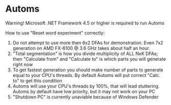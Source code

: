 # Automs

Warning! Microsoft .NET Framework 4.5 or higher is required to run Automs



How to use "Reset word experiment" correctly:

1. Do not attempt to use more then 6x2 DFAs for demonstration. Even 7x2 generation on AMD FX-6100 @ 3.6 GHz takes about half an hour. 
2. "Total segmentation" is how you divide multiplicity of ALL NxK DFAs; then "Calculate from" and "Calculate to" is which parts you will generate right now
3. To get fastest generation you should make number of parts to generate equal to your CPU's threads. By default Automs will put correct "Calc. to" to get this condition
4. Automs will use your CPU's threads by 100%, that will lead stuttering. Automs by default have low priority, but it may not work on your PC
5. "Shutdown PC" is currently unaviable because of Windows Defender
